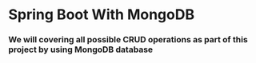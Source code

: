 # Spring Boot With MongoDB

### We will covering all possible CRUD operations as part of this project by using MongoDB database
